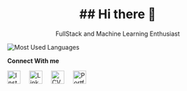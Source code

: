 <div align="center">
  <h1> ## Hi there 👋 </h1>
</div>

<div align="center">
  <p> FullStack and Machine Learning Enthusiast </p>
</div>

![Most Used Languages](https://github-readme-stats.vercel.app/api/top-langs/?username=AxelAcep&layout=compact&theme=dark)

<p><strong>Connect With me</strong></p>
<div style="display: flex; gap: 20px; justify-content: left;">
  <a href="https://google.com" target="_blank">
    <img src="https://upload.wikimedia.org/wikipedia/commons/a/a5/Instagram_icon.png" alt="Instagram" style="width: 30px; height: 30px;">
  </a>
  <a href="https://google.com" target="_blank">
    <img src="https://img.icons8.com/?size=100&id=13930&format=png&color=000000" alt="LinkedIn" style="width: 30px; height: 30px;">
  </a>
  <a href="https://google.com" target="_blank">
    <img src="https://upload.wikimedia.org/wikipedia/commons/4/42/CV_icon.png" alt="CV" style="width: 30px; height: 30px;">
  </a>
  <a href="https://google.com" target="_blank">
    <img src="https://upload.wikimedia.org/wikipedia/commons/2/2d/Portfolio_icon.png" alt="Portfolio" style="width: 30px; height: 30px;">
  </a>
</div>


<!--
**AxelAcep/AxelAcep** is a ✨ _special_ ✨ repository because its `README.md` (this file) appears on your GitHub profile.

Here are some ideas to get you started:

- 🔭 I’m currently working on ...
- 🌱 I’m currently learning ...
- 👯 I’m looking to collaborate on ...
- 🤔 I’m looking for help with ...
- 💬 Ask me about ...
- 📫 How to reach me: ...
- 😄 Pronouns: ...
- ⚡ Fun fact: ...
-->
